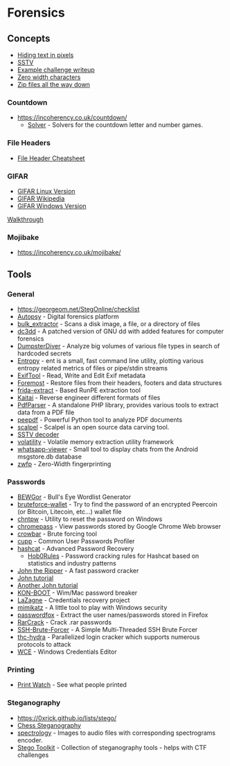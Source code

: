 # Forensics

## Concepts
- [Hiding text in pixels](http://www.msarnoff.org/millitext/)
- [SSTV](https://en.wikipedia.org/wiki/Slow-scan_television)
 - [Example challenge writeup](https://github.com/Dvd848/CTFs/blob/master/2019_picoCTF/m00nwalk.md)
- [Zero width characters](https://www.zachaysan.com/writing/2017-12-30-zero-width-characters)
- [Zip files all the way down](https://research.swtch.com/zip)

### Countdown
- https://incoherency.co.uk/countdown/
  - [Solver](https://github.com/jes/cntdn) - Solvers for the countdown letter and number games.

### File Headers
- [File Header Cheatsheet](https://digital-forensics.sans.org/media/hex_file_and_regex_cheat_sheet.pdf)

### GIFAR
- [GIFAR Linux Version](https://www.howtogeek.com/270668/how-to-hide-a-file-or-folder-in-an-image-in-linux/)
- [GIFAR Wikipedia](https://en.wikipedia.org/wiki/Gifar)
- [GIFAR Windows Version](https://www.howtogeek.com/119365/how-to-hide-zip-files-inside-a-picture-without-any-extra-software/)

[Walkthrough](https://quadhead.de/storing-javascript-code-in-gif-images/)

### Mojibake
- https://incoherency.co.uk/mojibake/

## Tools

### General
- https://georgeom.net/StegOnline/checklist
- [Autopsy](http://www.sleuthkit.org/autopsy/download.php) - Digital forensics platform
- [bulk_extractor](https://github.com/simsong/bulk_extractor) - Scans a disk image, a file, or a directory of files
- [dc3dd](https://sourceforge.net/projects/dc3dd/) - A patched version of GNU dd with added features for computer forensics
- [DumpsterDiver](https://github.com/securing/DumpsterDiver) - Analyze big volumes of various file types in search of hardcoded secrets
- [Entropy](https://github.com/lsauer/entropy) - ent is a small, fast command line utility, plotting various entropy related metrics of files or pipe/stdin streams 
- [ExifTool](https://github.com/exiftool/exiftool) - Read, Write and Edit Exif metadata
- [Foremost](https://linux.die.net/man/1/foremost) - Restore files from their headers, footers and data structures
- [frida-extract](https://github.com/OALabs/frida-extract) - Based RunPE extraction tool
- [Kaitai](https://ide.kaitai.io/) - Reverse engineer different formats of files
- [PdfParser](https://github.com/smalot/pdfparser) - A standalone PHP library, provides various tools to extract data from a PDF file
- [peepdf](https://github.com/jesparza/peepdf) - Powerful Python tool to analyze PDF documents
- [scalpel](https://github.com/sleuthkit/scalpel) - Scalpel is an open source data carving tool.
- [SSTV decoder](https://github.com/colaclanth/sstv)
- [volatility](https://github.com/volatilityfoundation/volatility) - Volatile memory extraction utility framework
- [whatsapp-viewer](https://github.com/andreas-mausch/whatsapp-viewer) - Small tool to display chats from the Android msgstore.db database
- [zwfp](https://github.com/vedhavyas/zwfp) - Zero-Width fingerprinting

### Passwords
- [BEWGor](https://github.com/berzerk0/BEWGor) - Bull's Eye Wordlist Generator
- [bruteforce-wallet](https://github.com/glv2/bruteforce-wallet) - Try to find the password of an encrypted Peercoin (or Bitcoin, Litecoin, etc...) wallet file
- [chntpw](http://pogostick.net/~pnh/ntpasswd/) - Utility to reset the password on Windows
- [chromepass](https://www.nirsoft.net/utils/chromepass.html) - View passwords stored by Google Chrome Web browser
- [crowbar](https://github.com/galkan/crowbar) - Brute forcing tool
- [cupp](https://github.com/Mebus/cupp) - Common User Passwords Profiler
- [hashcat](https://hashcat.net/hashcat/) - Advanced Password Recovery
  - [Hob0Rules](https://github.com/praetorian-code/Hob0Rules) - Password cracking rules for Hashcat based on statistics and industry patterns
- [John the Ripper](https://www.openwall.com/john/) - A fast password cracker
 - [John tutorial](https://charlesreid1.com/wiki/John_the_Ripper/Password_Generation)
 - [Another John tutorial](https://blog.sleeplessbeastie.eu/2015/05/25/how-to-crack-archive-password-faster/)
- [KON-BOOT](https://www.piotrbania.com/all/kon-boot/) - Wim/Mac password breaker
- [LaZagne](https://github.com/AlessandroZ/LaZagne) - Credentials recovery project
- [mimikatz](https://github.com/gentilkiwi/mimikatz) - A little tool to play with Windows security
- [passwordfox](https://www.nirsoft.net/utils/passwordfox.html) - Extract the user names/passwords stored in Firefox
- [RarCrack](http://rarcrack.sourceforge.net) - Crack .rar passwords
- [SSH-Brute-Forcer](https://github.com/R4stl1n/SSH-Brute-Forcer) - A Simple Multi-Threaded SSH Brute Forcer
- [thc-hydra](https://github.com/vanhauser-thc/thc-hydra) - Parallelized login cracker which supports numerous protocols to attack
- [WCE](https://www.ampliasecurity.com/research/windows-credentials-editor/) - Windows Credentials Editor

### Printing
- [Print Watch](http://www.prnwatch.com/ok-printer-viewer/) - See what people printed

### Steganography
- https://0xrick.github.io/lists/stego/
- [Chess Steganography](https://github.com/jes/chess-steg)
- [spectrology](https://github.com/solusipse/spectrology) - Images to audio files with corresponding spectrograms encoder.
- [Stego Toolkit](https://github.com/DominicBreuker/stego-toolkit) - Collection of steganography tools - helps with CTF challenges
